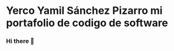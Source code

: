 # Yerco Yamil Sánchez Pizarro mi portafolio de codigo de software

### Hi there 👋

<!--
**Yerco2695/Yerco2695** is a ✨ _special_ ✨ repository because its `README.md` (this file) appears on your GitHub profile.

[![An old rock in the desert](/assets/images/shiprock.jpg "Shiprock, New Mexico by Beau Rogers")](https://cdn.hobbyconsolas.com/sites/navi.axelspringer.es/public/styles/hc_1440x810/public/media/image/2022/05/dragon-ball-super-portada-exclusiva-vegeta-mega-instinto-serie-roja-espanola-han-respetado-color-original-ultra-ego-2692279.jpg?itok=5h27o3CH)

Here are some ideas to get you started:

- 🔭 I’m currently studing on Domingo Savio Private University of Tarija
- 🌱 I’m currently learning to code on every language that i see
- 👯 I’m looking to collaborate on ...
- 🤔 I’m looking for help with ...
- 💬 Ask me about ...
- 📫 How to reach me: ...
- 😄 Pronouns: ...
- ⚡ Fun fact: ...
-->
